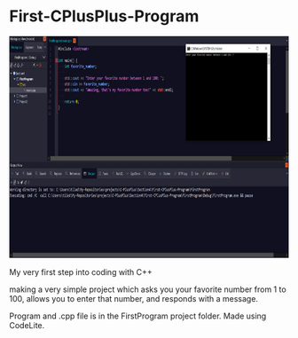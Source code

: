 # First-CPlusPlus-Program

<img src="./assets/readmeImg.png"
     alt="Img"
     style="margin-right: 10px; height: 400px;" />

My very first step into coding with C++

making a very simple project which asks you your favorite number from 1 to 100, allows you to enter that number, and responds with a message.

Program and .cpp file is in the FirstProgram project folder. Made using CodeLite.
